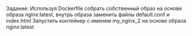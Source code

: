 Задание:
Используя Dockerfile собрать собственный образ на основе образа nginx:latest, внутрь образа заменить файлы default.conf и index.html
Запустить контейнер с именем my_nginx_2 на основе образа nginx:latest